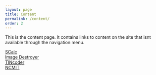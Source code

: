 ```yaml
---
layout: page
title: Content
permalink: /content/
order: 2
---
```

This is the content page. It contains links to content on the site that isnt available through the navigation menu.  
<!--not everything is available from here, some easter eggs and the like are still hidden-->  
[SCalc](/downloads/scalc/)  
[Image Destroyer](/downloads/imagedestroyer/)  
[TINcoder](/downloads/tincoder/)  
[NCMIT](/ncmit/)
